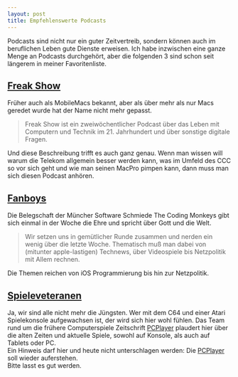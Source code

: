 ```yaml
---
layout: post
title: Empfehlenswerte Podcasts
---
```


Podcasts sind nicht nur ein guter Zeitvertreib, sondern können auch im beruflichen Leben gute Dienste erweisen. Ich habe inzwischen eine ganze Menge an Podcasts durchgehört, aber die folgenden 3 sind schon seit längerem in meiner Favoritenliste.

## [Freak Show][FreakShow]

Früher auch als MobileMacs bekannt, aber als über mehr als nur Macs geredet wurde hat der Name nicht mehr gepasst.

> Freak Show ist ein zweiwöchentlicher Podcast über das Leben mit Computern und Technik im 21. Jahrhundert und über sonstige digitale Fragen.

Und diese Beschreibung trifft es auch ganz genau. Wenn man wissen will warum die Telekom allgemein besser werden kann, was im Umfeld des CCC so vor sich geht und wie man seinen MacPro pimpen kann, dann muss man sich diesen Podcast anhören.

## [Fanboys][Fanboys]

Die Belegschaft der Müncher Software Schmiede The Coding Monkeys gibt sich einmal in der Woche die Ehre und spricht über Gott und die Welt.

> Wir setzen uns in gemütlicher Runde zusammen und nerden ein wenig über die letzte Woche. 
> Thematisch muß man dabei von (mitunter apple-lastigen) Technews, über Videospiele bis Netzpolitik mit Allem rechnen.

Die Themen reichen von iOS Programmierung bis hin zur Netzpolitik.

## [Spieleveteranen][Spieleveteranen]

Ja, wir sind alle nicht mehr die Jüngsten. Wer mit dem C64 und einer Atari Spielekonsole aufgewachsen ist, der wird sich hier wohl fühlen. 
Das Team rund um die frühere Computerspiele Zeitschrift [PCPlayer][PCPlayer] plaudert hier über die alten Zeiten und aktuelle Spiele, sowohl auf Konsole, als auch auf Tablets oder PC.  
Ein Hinweis darf hier und heute nicht unterschlagen werden: Die [PCPlayer][PCPlayer] soll wieder auferstehen.  
Bitte lasst es gut werden.

[FreakShow]:       http://freakshow.fm
[Fanboys]:         http://www.fanboys.fm
[Spieleveteranen]: http://www.spieleveteranen.de
[PCPlayer]:        https://de.wikipedia.org/wiki/PC_Player